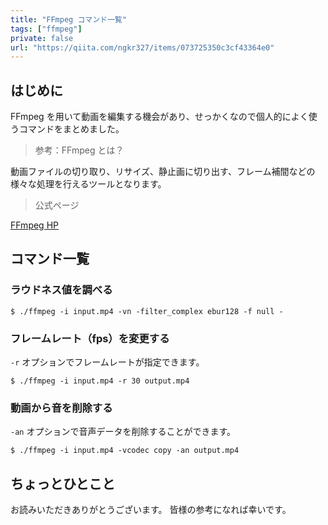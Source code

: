 ```yaml
---
title: "FFmpeg コマンド一覧"
tags: ["ffmpeg"]
private: false
url: "https://qiita.com/ngkr327/items/073725350c3cf43364e0"
---
```


## はじめに

FFmpeg を用いて動画を編集する機会があり、せっかくなので個人的によく使うコマンドをまとめました。

> 参考：FFmpeg とは？

動画ファイルの切り取り、リサイズ、静止画に切り出す、フレーム補間などの様々な処理を行えるツールとなります。

> 公式ページ

[FFmpeg HP](http://ffmpeg.org/)

## コマンド一覧

### ラウドネス値を調べる

```
$ ./ffmpeg -i input.mp4 -vn -filter_complex ebur128 -f null -
```

### フレームレート（fps）を変更する

`-r` オプションでフレームレートが指定できます。

```
$ ./ffmpeg -i input.mp4 -r 30 output.mp4
```

### 動画から音を削除する

`-an` オプションで音声データを削除することができます。

```
$ ./ffmpeg -i input.mp4 -vcodec copy -an output.mp4
```

## ちょっとひとこと

お読みいただきありがとうございます。
皆様の参考になれば幸いです。
